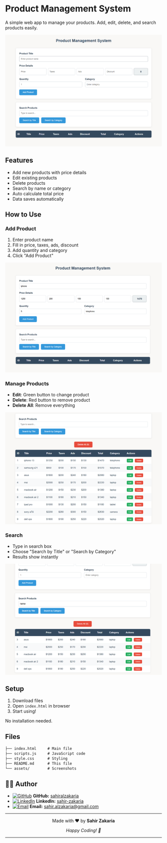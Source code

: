 ﻿# Product Management System

A simple web app to manage your products. Add, edit, delete, and search products easily.

![Main View](assets/main-view.png)


## Features

- Add new products with price details
- Edit existing products
- Delete products
- Search by name or category
- Auto calculate total price
- Data saves automatically

## How to Use

### Add Product
1. Enter product name
2. Fill in price, taxes, ads, discount
3. Add quantity and category
4. Click "Add Product"


![Add Product](assets/add-product.png)

### Manage Products
- **Edit**: Green button to change product
- **Delete**: Red button to remove product
- **Delete All**: Remove everything

![Product List](assets/product-list.png)


### Search
- Type in search box
- Choose "Search by Title" or "Search by Category"
- Results show instantly

![Search](assets/search.png)


## Setup

1. Download files
2. Open `index.html` in browser
3. Start using!

No installation needed.

## Files


```
├── index.html     # Main file
├── scripts.js     # JavaScript code  
├── style.css      # Styling
├── README.md      # This file
└── assets/        # Screenshots
```

## 👨‍💻 Author

- [![GitHub](https://img.shields.io/badge/GitHub-100000?style=flat&logo=github&logoColor=white)](https://github.com/sahiralzakaria) **GitHub:** [sahiralzakaria](https://github.com/sahiralzakaria)  
- [![LinkedIn](https://img.shields.io/badge/LinkedIn-0A66C2?style=flat&logo=linkedin&logoColor=white)](https://www.linkedin.com/in/sahir-zakaria-39873531b) **LinkedIn:** [sahir-zakaria](https://www.linkedin.com/in/sahir-zakaria-39873531b)  
- [![Email](https://img.shields.io/badge/Email-D14836?style=flat&logo=gmail&logoColor=white)](mailto:sahir.alzakaria@gmail.com) **Email:** sahir.alzakaria@gmail.com  

---

<div align="center">
  <p>Made with ❤️ by <strong>Sahir Zakaria</strong></p>
  <p><em>Happy Coding! 🚀</em></p>
</div>

---





